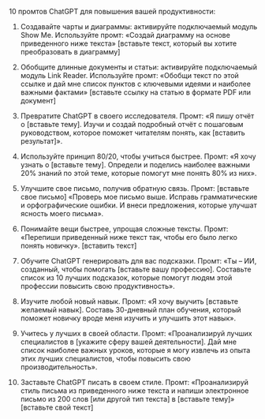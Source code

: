 10 промтов ChatGPT для повышения вашей продуктивности:

1. Создавайте чарты и диаграммы: активируйте подключаемый модуль Show Me. Используйте промт: «Создай диаграмму на основе приведенного ниже текста» [вставьте текст, который вы хотите преобразовать в диаграмму]

2. Обобщите длинные документы и статьи: активируйте подключаемый модуль Link Reader. Используйте промт: «Обобщи текст по этой ссылке и дай мне список пунктов с ключевыми идеями и наиболее важными фактами» [вставьте ссылку на статью в формате PDF или документ]

3. Превратите ChatGPT в своего исследователя. Промт: «Я пишу отчёт о [вставьте тему]. Изучи и создай подробный отчёт с пошаговым руководством, которое поможет читателям понять, как [вставить результат]».

4. Используйте принцип 80/20, чтобы учиться быстрее. Промт: «Я хочу узнать о [вставьте тему]. Определи и поделись наиболее важными 20% знаний по этой теме, которые помогут мне понять 80% из них».

5. Улучшите свое письмо, получив обратную связь. Промт: [вставьте свое письмо] «Проверь мое письмо выше. Исправь грамматические и орфографические ошибки. И внеси предложения, которые улучшат ясность моего письма».

6. Понимайте вещи быстрее, упрощая сложные тексты. Промт: «Перепиши приведенный ниже текст так, чтобы его было легко понять новичку». [вставить текст]

7. Обучите ChatGPT генерировать для вас подсказки. Промт: «Ты – ИИ, созданный, чтобы помогать [вставьте вашу профессию]. Составьте список из 10 лучших подсказок, которые помогут людям этой профессии повысить свою продуктивность».

8. Изучите любой новый навык. Промт: «Я хочу выучить [вставьте желаемый навык]. Составь 30-дневный план обучения, который поможет новичку вроде меня изучить и улучшить этот навык».

9. Учитесь у лучших в своей области. Промт: «Проанализируй лучших специалистов в [укажите сферу вашей деятельности]. Дай мне список наиболее важных уроков, которые я могу извлечь из опыта этих лучших специалистов, чтобы повысить свою производительность».

10. Заставьте ChatGPT писать в своем стиле. Промт: «Проанализируй стиль письма из приведенного ниже текста и напиши электронное письмо из 200 слов [или другой тип текста] в [вставьте тему]» [вставьте свой текст]
